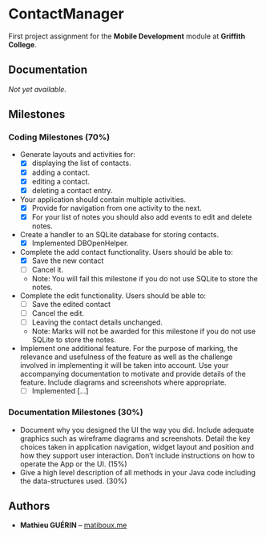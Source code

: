 # ContactManager

First project assignment for the **Mobile Development** module at **Griffith College**.


## Documentation

_Not yet available._


## Milestones

### Coding Milestones (70%)

- Generate layouts and activities for:
  - [x] displaying the list of contacts.
  - [x] adding a contact.
  - [x] editing a contact.
  - [x] deleting a contact entry.
- Your application should contain multiple activities.
  - [x] Provide for navigation from one activity to the next.
  - [x] For your list of notes you should also add events to edit and delete notes.
- Create a handler to an SQLite database for storing contacts.
  - [x] Implemented DBOpenHelper.
- Complete the add contact functionality. Users should be able to:
  - [x] Save the new contact
  - [ ] Cancel it.
  - Note: You will fail this milestone if you do not use SQLite to store the notes.
- Complete the edit functionality. Users should be able to:
  - [ ] Save the edited contact
  - [ ] Cancel the edit.
  - [ ] Leaving the contact details unchanged.
  - Note: Marks will not be awarded for this milestone if you do not use SQLite to store the notes.
- Implement one additional feature. For the purpose of marking, the relevance and usefulness of
  the feature as well as the challenge involved in implementing it will be taken into account. Use your
  accompanying documentation to motivate and provide details of the feature. Include diagrams and
  screenshots where appropriate.
  - [ ] Implemented [...]

### Documentation Milestones (30%)

- Document why you designed the UI the way you did. Include adequate graphics such as
  wireframe diagrams and screenshots. Detail the key choices taken in application navigation, widget
  layout and position and how they support user interaction. Don’t include instructions on how to
  operate the App or the UI. (15%)
- Give a high level description of all methods in your Java code including the data-structures used. (30%)


## Authors

- **Mathieu GUÉRIN** – [matiboux.me](https://matiboux.me/)

